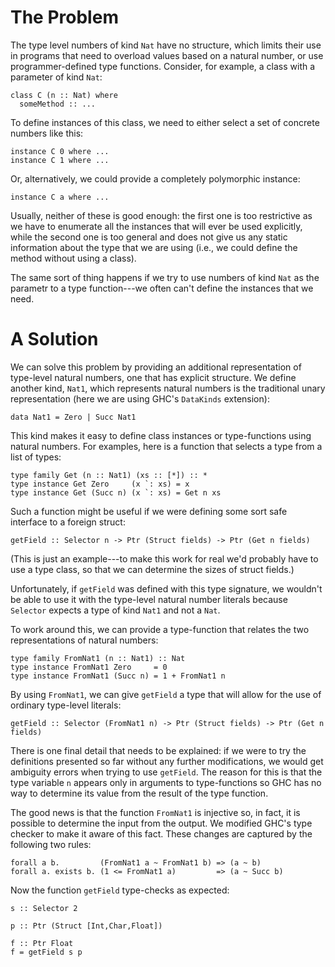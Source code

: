 # The Problem



The type level numbers of kind `Nat` have no structure,
which limits their use in programs that need to overload
values based on a natural number, or use programmer-defined
type functions.  Consider, for example, a class with a
parameter of kind `Nat`:


```wiki
class C (n :: Nat) where
  someMethod :: ...
```


To define instances of this class, we need to either select
a set of concrete numbers like this:


```wiki
instance C 0 where ...
instance C 1 where ...
```


Or, alternatively, we could provide a completely polymorphic instance:


```wiki
instance C a where ...
```


Usually, neither of these is good enough:  the first one is too restrictive as we
have to enumerate all the instances that will ever be used explicitly, while the
second one is too general and does not give us any static information about the
type that we are using (i.e., we could define the method without using a class).



The same sort of thing happens if we try to use numbers of kind `Nat` as the parametr
to a type function---we often can't define the instances that we need.


# A Solution



We can solve this problem by providing an additional representation of type-level natural numbers,
one that has explicit structure.  We define another kind, `Nat1`, which represents natural numbers
is the traditional unary representation (here we are using GHC's `DataKinds` extension):


```wiki
data Nat1 = Zero | Succ Nat1
```


This kind makes it easy to define class instances or type-functions using natural numbers.
For examples, here is a function that selects a type from a list of types:


```wiki
type family Get (n :: Nat1) (xs :: [*]) :: *
type instance Get Zero     (x `: xs) = x
type instance Get (Succ n) (x `: xs) = Get n xs
```


Such a function might be useful if we were defining some sort safe interface
to a foreign struct:


```wiki
getField :: Selector n -> Ptr (Struct fields) -> Ptr (Get n fields)
```


(This is just an example---to make this work for real we'd probably
have to use a type class, so that we can determine the sizes of struct fields.)



Unfortunately, if `getField` was defined with this type signature, we
wouldn't be able to use it with the type-level natural number literals
because `Selector` expects a type of kind `Nat1` and not a `Nat`.



To work around this, we can provide a type-function that relates the
two representations of natural numbers:


```wiki
type family FromNat1 (n :: Nat1) :: Nat
type instance FromNat1 Zero     = 0
type instance FromNat1 (Succ n) = 1 + FromNat1 n
```


By using `FromNat1`, we can give `getField` a type that will allow
for the use of ordinary type-level literals:


```wiki
getField :: Selector (FromNat1 n) -> Ptr (Struct fields) -> Ptr (Get n fields)
```


There is one final detail that needs to be explained: if we were to try the
definitions presented so far without any further modifications, we would get
ambiguity errors when trying to use `getField`.   The reason for this is that
the type variable `n` appears only in arguments to type-functions so GHC
has no way to determine its value from the result of the type function.



The good news is that the function `FromNat1` is injective so, in fact,
it is possible to determine the input from the output.  We modified GHC's
type checker to make it aware of this fact.  These changes are captured
by the following two rules:


```wiki
forall a b.         (FromNat1 a ~ FromNat1 b) => (a ~ b)
forall a. exists b. (1 <= FromNat1 a)         => (a ~ Succ b)
```


Now the function `getField` type-checks as expected:


```wiki
s :: Selector 2

p :: Ptr (Struct [Int,Char,Float])

f :: Ptr Float
f = getField s p
```